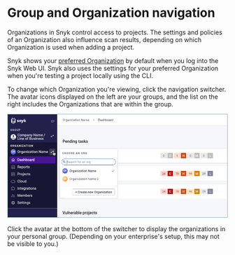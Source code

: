 # Group and Organization navigation

Organizations in Snyk control access to projects. The settings and policies of an Organization also influence scan results, depending on which Organization is used when adding a project.

Snyk shows your [preferred Organization](https://docs.snyk.io/features/user-and-group-management/managing-groups-and-organizations/manage-snyk-organizations#setting-your-preferred-organization) by default when you log into the Snyk Web UI. Snyk also uses the settings for your preferred Organization when you're testing a project locally using the CLI.

To change which Organization you're viewing, click the navigation switcher. The avatar icons displayed on the left are your groups, and the list on the right includes the Organizations that are within the group.

![](../../../.gitbook/assets/snyk-org-switcher.png)

Click the avatar at the bottom of the switcher to display the organizations in your personal group. (Depending on your enterprise's setup, this may not be visible to you.)
